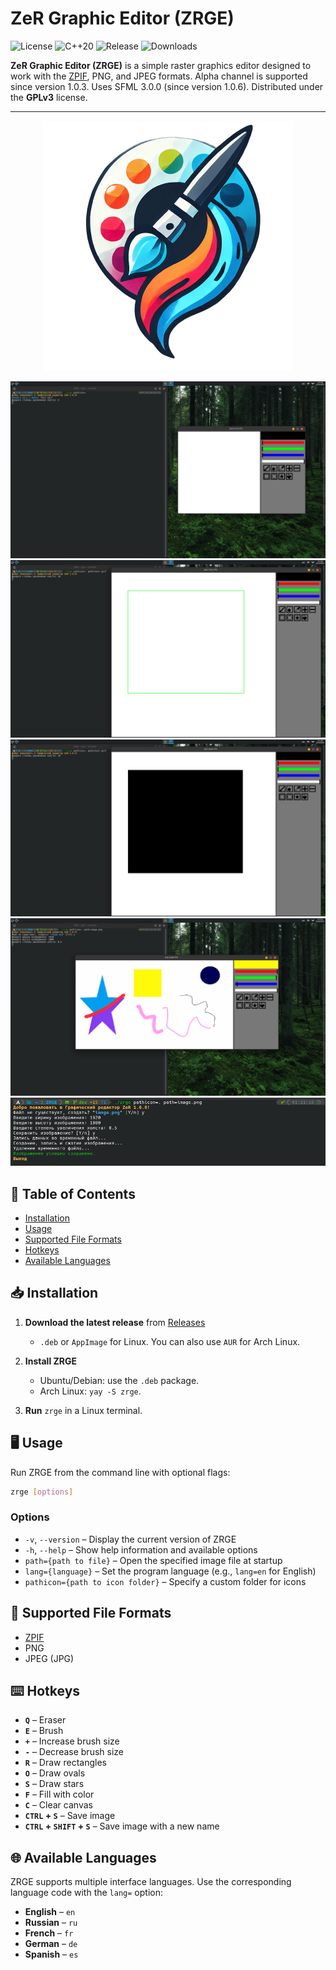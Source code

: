 # ZeR Graphic Editor (ZRGE)

![License](https://img.shields.io/badge/License-GPLv3-green)
![C++20](https://img.shields.io/badge/C++-20-red)
![Release](https://img.shields.io/github/v/release/Zer-Team/ZRGE?label=Version)
![Downloads](https://img.shields.io/github/downloads/Zer-Team/ZRGE/total?label=Downloads)

**ZeR Graphic Editor (ZRGE)** is a simple raster graphics editor designed to work with the [ZPIF](https://github.com/Zer-Team/ZPIF), PNG, and JPEG formats. Alpha channel is supported since version 1.0.3. Uses SFML 3.0.0 (since version 1.0.6). Distributed under the **GPLv3** license.

---

<p align="center">
  <img src="images/icon.png" alt="Logo ZRGE" title="Logo ZRGE" width="400"/>
</p>

![Screenshot](screenshot/a1.png "Screenshot")
![Screenshot](screenshot/a2.png "Screenshot")
![Screenshot](screenshot/a3.png "Screenshot")
![Screenshot](screenshot/a4.png "Screenshot")
![Screenshot](screenshot/a5.png "Screenshot")

## 📑 Table of Contents

- [Installation](#-installation)
- [Usage](#-usage)
- [Supported File Formats](#-supported-file-formats)
- [Hotkeys](#-hotkeys)
- [Available Languages](#-available-languages)

## 📥 Installation

1. **Download the latest release** from [Releases](https://github.com/Zer-Team/ZRGE/releases)  
   - `.deb` or `AppImage` for Linux. You can also use `AUR` for Arch Linux.

2. **Install ZRGE**  
   - Ubuntu/Debian: use the `.deb` package.  
   - Arch Linux: `yay -S zrge`.

3. **Run** `zrge` in a Linux terminal.

## 🖥️ Usage

Run ZRGE from the command line with optional flags:

```bash
zrge [options]
```

### Options

- `-v`, `--version` – Display the current version of ZRGE
- `-h`, `--help` – Show help information and available options
- `path={path to file}` – Open the specified image file at startup
- `lang={language}` – Set the program language (e.g., `lang=en` for English)
- `pathicon={path to icon folder}` – Specify a custom folder for icons

## 📂 Supported File Formats

- [ZPIF](https://github.com/Zer-Team/ZPIF)
- PNG
- JPEG (JPG)

## ⌨️ Hotkeys

- **`Q`** – Eraser
- **`E`** – Brush
- **`+`** – Increase brush size
- **`-`** – Decrease brush size
- **`R`** – Draw rectangles
- **`O`** – Draw ovals
- **`S`** – Draw stars
- **`F`** – Fill with color
- **`C`** – Clear canvas
- **`CTRL` + `S`** – Save image
- **`CTRL` + `SHIFT` + `S`** – Save image with a new name

## 🌐 Available Languages

ZRGE supports multiple interface languages. Use the corresponding language code with the `lang=` option:

- **English** – `en`
- **Russian** – `ru`
- **French**  – `fr`
- **German**  – `de`
- **Spanish** – `es`